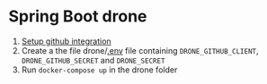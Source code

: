 # Spring Boot drone

1. [Setup github integration](http://readme.drone.io/admin/setup-github/)
2. Create a the file drone/[.env](https://docs.docker.com/compose/env-file/) file containing `DRONE_GITHUB_CLIENT`, `DRONE_GITHUB_SECRET` and `DRONE_SECRET`
3. Run `docker-compose up` in the drone folder